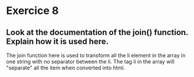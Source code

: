 # Exercice 8

## Look at the documentation of the join() function. Explain how it is used here.

The join function here is used to transform all the li element in the array in one string with no separator between the li. The tag li in the array will "separate" all the item when converted into html.
